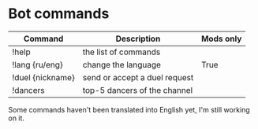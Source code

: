 # Bot commands

| Command                | Description                   | Mods only |
|------------------------|-------------------------------|-----------|
| !help                  | the list of commands          |           |
| !lang {ru/eng}         | change the language           | True      |
| !duel {nickname}       | send or accept a duel request |           |
| !dancers               | top-5 dancers of the channel  |           |

Some commands haven't been translated into English yet, I'm still working on it.
